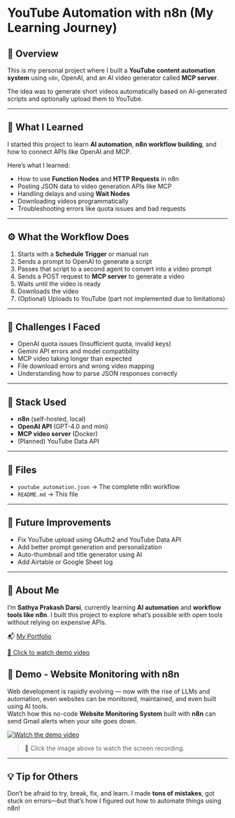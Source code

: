 # YouTube Automation with n8n (My Learning Journey)

## 📌 Overview

This is my personal project where I built a **YouTube content automation system** using `n8n`, OpenAI, and an AI video generator called **MCP server**.

The idea was to generate short videos automatically based on AI-generated scripts and optionally upload them to YouTube.

---

## 🧠 What I Learned

I started this project to learn **AI automation**, **n8n workflow building**, and how to connect APIs like OpenAI and MCP.

Here’s what I learned:
- How to use **Function Nodes** and **HTTP Requests** in n8n
- Posting JSON data to video generation APIs like MCP
- Handling delays and using **Wait Nodes**
- Downloading videos programmatically
- Troubleshooting errors like quota issues and bad requests

---

## ⚙️ What the Workflow Does

1. Starts with a **Schedule Trigger** or manual run
2. Sends a prompt to OpenAI to generate a script
3. Passes that script to a second agent to convert into a video prompt
4. Sends a POST request to **MCP server** to generate a video
5. Waits until the video is ready
6. Downloads the video
7. (Optional) Uploads to YouTube (part not implemented due to limitations)

---

## 🚧 Challenges I Faced

- OpenAI quota issues (Insufficient quota, invalid keys)
- Gemini API errors and model compatibility
- MCP video taking longer than expected
- File download errors and wrong video mapping
- Understanding how to parse JSON responses correctly

---

## 🧰 Stack Used

- **n8n** (self-hosted, local)
- **OpenAI API** (GPT-4.0 and mini)
- **MCP video server** (Docker)
- (Planned) YouTube Data API

---

## 📁 Files

- `youtube_automation.json` → The complete n8n workflow
- `README.md` → This file

---

## 🔄 Future Improvements

- Fix YouTube upload using OAuth2 and YouTube Data API
- Add better prompt generation and personalization
- Auto-thumbnail and title generator using AI
- Add Airtable or Google Sheet log

---

## 🙋 About Me

I’m **Sathya Prakash Darsi**, currently learning **AI automation** and **workflow tools like n8n**. I built this project to explore what’s possible with open tools without relying on expensive APIs.

📬 [My Portfolio](https://sathya-protfilo-web.netlify.app)

[🎥 Click to watch demo video](images/Recording%202025-07-02%20112543.mp4)
## 🎥 Demo - Website Monitoring with n8n

Web development is rapidly evolving — now with the rise of LLMs and automation, even websites can be monitored, maintained, and even built using AI tools.  
Watch how this no-code **Website Monitoring System** built with **n8n** can send Gmail alerts when your site goes down.

[![Watch the demo video](images/demo-thumbnail.png)](https://drive.google.com/file/d/1tNGVxUTpx0D8uO9SnCn2m6ZEDkUz1EAz/view?usp=sharing)

> 🔗 Click the image above to watch the screen recording.



---

## 💡 Tip for Others

Don’t be afraid to try, break, fix, and learn. I made **tons of mistakes**, got stuck on errors—but that’s how I figured out how to automate things using n8n!

